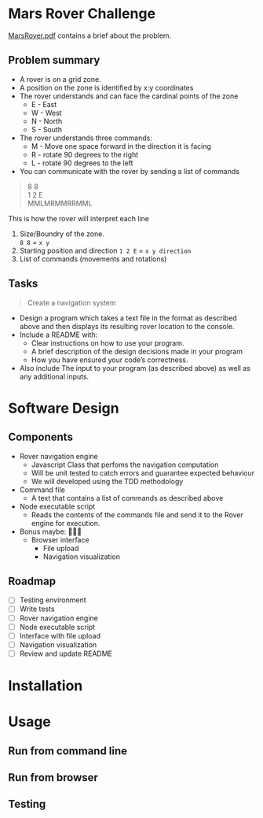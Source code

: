 # Mars Rover Challenge

[MarsRover.pdf](MarsRover.pdf) contains a brief about the problem.

## Problem summary

* A rover is on a grid zone.
* A position on the zone is identified by x:y coordinates
* The rover understands and can face the cardinal points of the zone
  * E - East
  * W - West
  * N - North
  * S - South
* The rover understands three commands:
  * M - Move one space forward in the direction it is facing
  * R - rotate 90 degrees to the right
  * L - rotate 90 degrees to the left
* You can communicate with the rover by sending a list of commands

> 8 8  
1 2 E  
MMLMRMMRRMML

This is how the rover will interpret each line
1. Size/Boundry of the zone.  
   `8 8` = `x y`
2. Starting position and direction
   `1 2 E` = `x y direction`
3. List of commands (movements and rotations)

## Tasks

> Create a navigation system

* Design a program which takes a text file in the format as described above and then displays its resulting rover location to the console.
* Include a README with:
  - Clear instructions on how to use your program.
  - A brief description of the design decisions made in your program
  - How you have ensured your code’s correctness.
* Also include The input to your program (as described above) as well as any additional inputs.

# Software Design

## Components

* Rover navigation engine
    - Javascript Class that perfoms the navigation computation
    - Will be unit tested to catch errors and guarantee expected behaviour
    - We will developed using the TDD methodology
* Command file
    - A text that contains a list of commands as described above
* Node executable script
    - Reads the contents of the commands file and send it to the Rover engine for execution.
* Bonus maybe: 🤷🏽‍♂️
    - Browser interface
        - File upload
        - Navigation visualization

## Roadmap

- [ ] Testing environment
- [ ] Write tests
- [ ] Rover navigation engine
- [ ] Node executable script
- [ ] Interface with file upload
- [ ] Navigation visualization
- [ ] Review and update README

# Installation

# Usage

## Run from command line
## Run from browser
## Testing